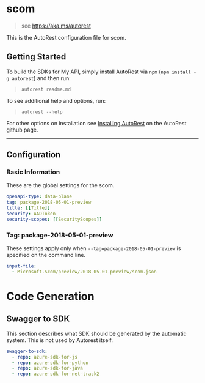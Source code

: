 # scom

> see https://aka.ms/autorest

This is the AutoRest configuration file for scom.

## Getting Started

To build the SDKs for My API, simply install AutoRest via `npm` (`npm install -g autorest`) and then run:

> `autorest readme.md`

To see additional help and options, run:

> `autorest --help`

For other options on installation see [Installing AutoRest](https://aka.ms/autorest/install) on the AutoRest github page.

---

## Configuration

### Basic Information

These are the global settings for the scom.

```yaml
openapi-type: data-plane
tag: package-2018-05-01-preview
title: [[Title]]
security: AADToken
security-scopes: [[SecurityScopes]]
```

### Tag: package-2018-05-01-preview

These settings apply only when `--tag=package-2018-05-01-preview` is specified on the command line.

```yaml $(tag) == 'package-2018-05-01-preview'
input-file:
  - Microsoft.Scom/preview/2018-05-01-preview/scom.json
```

# Code Generation

## Swagger to SDK

This section describes what SDK should be generated by the automatic system.
This is not used by Autorest itself.

```yaml $(swagger-to-sdk)
swagger-to-sdk:
  - repo: azure-sdk-for-js
  - repo: azure-sdk-for-python
  - repo: azure-sdk-for-java
  - repo: azure-sdk-for-net-track2
```